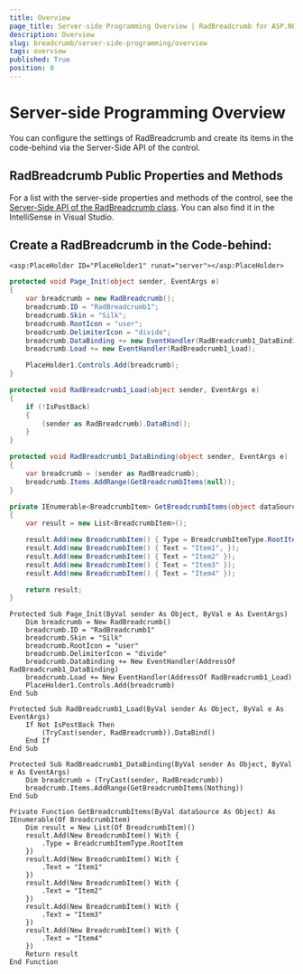 ```yaml
---
title: Overview
page_title: Server-side Programming Overview | RadBreadcrumb for ASP.NET AJAX Documentation
description: Overview
slug: breadcrumb/server-side-programming/overview
tags: overview
published: True
position: 0
---
```


# Server-side Programming Overview

You can configure the settings of RadBreadcrumb and create its items in the code-behind via the Server-Side API of the control.

## RadBreadcrumb Public Properties and Methods

For a list with the server-side properties and methods of the control, see the [Server-Side API of the RadBreadcrumb class](https://docs.telerik.com/devtools/aspnet-ajax/api/server/Telerik.Web.UI/RadBreadcrumb). You can also find it in the IntelliSense in Visual Studio.

## Create a RadBreadcrumb in the Code-behind:

````ASPX
<asp:PlaceHolder ID="PlaceHolder1" runat="server"></asp:PlaceHolder>
````
````C#
protected void Page_Init(object sender, EventArgs e)
{
    var breadcrumb = new RadBreadcrumb();
    breadcrumb.ID = "RadBreadcrumb1";
    breadcrumb.Skin = "Silk";
    breadcrumb.RootIcon = "user";
    breadcrumb.DelimiterIcon = "divide";
    breadcrumb.DataBinding += new EventHandler(RadBreadcrumb1_DataBinding);
    breadcrumb.Load += new EventHandler(RadBreadcrumb1_Load);

    PlaceHolder1.Controls.Add(breadcrumb);
}

protected void RadBreadcrumb1_Load(object sender, EventArgs e)
{
    if (!IsPostBack)
    {
        (sender as RadBreadcrumb).DataBind();
    }
}

protected void RadBreadcrumb1_DataBinding(object sender, EventArgs e)
{
    var breadcrumb = (sender as RadBreadcrumb);
    breadcrumb.Items.AddRange(GetBreadcrumbItems(null));
}

private IEnumerable<BreadcrumbItem> GetBreadcrumbItems(object dataSource)
{
    var result = new List<BreadcrumbItem>();

    result.Add(new BreadcrumbItem() { Type = BreadcrumbItemType.RootItem });
    result.Add(new BreadcrumbItem() { Text = "Item1", });
    result.Add(new BreadcrumbItem() { Text = "Item2" });
    result.Add(new BreadcrumbItem() { Text = "Item3" });
    result.Add(new BreadcrumbItem() { Text = "Item4" });

    return result;
}
````
````VB
Protected Sub Page_Init(ByVal sender As Object, ByVal e As EventArgs)
    Dim breadcrumb = New RadBreadcrumb()
    breadcrumb.ID = "RadBreadcrumb1"
    breadcrumb.Skin = "Silk"
    breadcrumb.RootIcon = "user"
    breadcrumb.DelimiterIcon = "divide"
    breadcrumb.DataBinding += New EventHandler(AddressOf RadBreadcrumb1_DataBinding)
    breadcrumb.Load += New EventHandler(AddressOf RadBreadcrumb1_Load)
    PlaceHolder1.Controls.Add(breadcrumb)
End Sub

Protected Sub RadBreadcrumb1_Load(ByVal sender As Object, ByVal e As EventArgs)
    If Not IsPostBack Then
        (TryCast(sender, RadBreadcrumb)).DataBind()
    End If
End Sub

Protected Sub RadBreadcrumb1_DataBinding(ByVal sender As Object, ByVal e As EventArgs)
    Dim breadcrumb = (TryCast(sender, RadBreadcrumb))
    breadcrumb.Items.AddRange(GetBreadcrumbItems(Nothing))
End Sub

Private Function GetBreadcrumbItems(ByVal dataSource As Object) As IEnumerable(Of BreadcrumbItem)
    Dim result = New List(Of BreadcrumbItem)()
    result.Add(New BreadcrumbItem() With {
        .Type = BreadcrumbItemType.RootItem
    })
    result.Add(New BreadcrumbItem() With {
        .Text = "Item1"
    })
    result.Add(New BreadcrumbItem() With {
        .Text = "Item2"
    })
    result.Add(New BreadcrumbItem() With {
        .Text = "Item3"
    })
    result.Add(New BreadcrumbItem() With {
        .Text = "Item4"
    })
    Return result
End Function
````

 